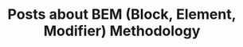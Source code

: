 ---
layout: tagpage
title: Posts about BEM (Block, Element, Modifier) Methodology
tag: bem
permalink: /tags/bem/ # This is only required for pretty links.
---